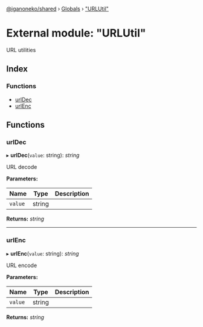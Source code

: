 [@iganoneko/shared](../README.md) › [Globals](../globals.md) › ["URLUtil"](_urlutil_.md)

# External module: "URLUtil"

URL utilities

## Index

### Functions

* [urlDec](_urlutil_.md#urldec)
* [urlEnc](_urlutil_.md#urlenc)

## Functions

###  urlDec

▸ **urlDec**(`value`: string): *string*

URL decode

**Parameters:**

Name | Type | Description |
------ | ------ | ------ |
`value` | string |   |

**Returns:** *string*

___

###  urlEnc

▸ **urlEnc**(`value`: string): *string*

URL encode

**Parameters:**

Name | Type | Description |
------ | ------ | ------ |
`value` | string |   |

**Returns:** *string*
